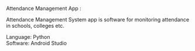 Attendance Management App :

Attendance Management System app is software for monitoring attendance 
in schools, colleges etc. 

Language: Python  
Software: Android Studio
